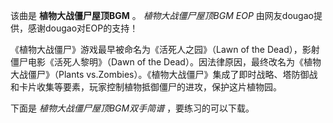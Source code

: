 

该曲是 **植物大战僵尸屋顶BGM** 。 _植物大战僵尸屋顶BGM EOP_ 由网友dougao提供，感谢dougao对EOP的支持！

  

《植物大战僵尸》游戏最早被命名为《活死人之园》（Lawn of the Dead），影射僵尸电影《活死人黎明》（Dawn of the
Dead）。因法律原因，最终改名为《植物大战僵尸》（Plants
vs.Zombies）。《植物大战僵尸》集成了即时战略、塔防御战和卡片收集等要素，玩家控制植物抵御僵尸的进攻，保护这片植物园。

  

下面是 _植物大战僵尸屋顶BGM双手简谱_ ，要练习的可以下载。

